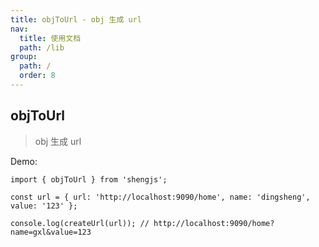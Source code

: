 ```yaml
---
title: objToUrl - obj 生成 url
nav:
  title: 使用文档
  path: /lib
group:
  path: /
  order: 8
---
```


## objToUrl

> obj 生成 url

Demo:

```tsx | pure
import { objToUrl } from 'shengjs';

const url = { url: 'http://localhost:9090/home', name: 'dingsheng', value: '123' };

console.log(createUrl(url)); // http://localhost:9090/home?name=gxl&value=123
```
